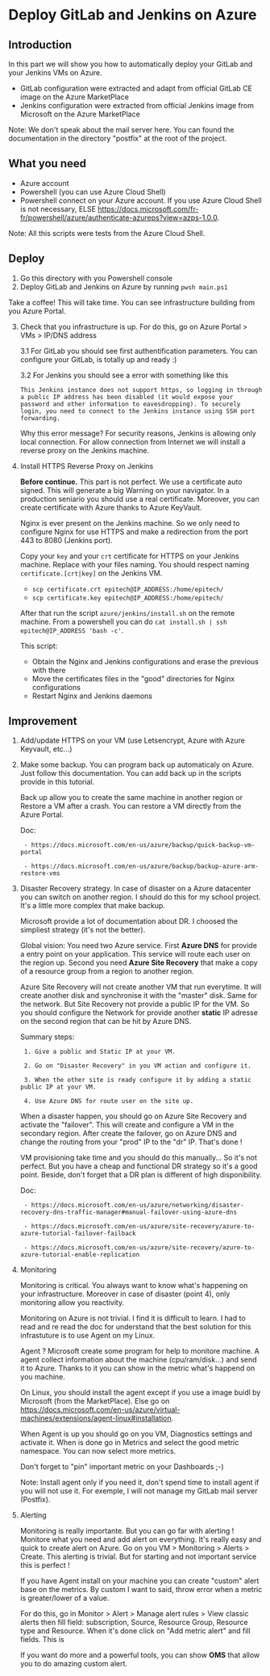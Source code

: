 # Deploy GitLab and Jenkins on Azure

## Introduction

In this part we will show you how to automatically deploy your GitLab and your Jenkins VMs on Azure.
- GitLab configuration were extracted and adapt from official GitLab CE image on the Azure MarketPlace
- Jenkins configuration were extracted from official Jenkins image from Microsoft on the Azure MarketPlace

Note: We don't speak about the mail server here. You can found the documentation in the directory "postfix" at the root of the project.

## What you need

- Azure account
- Powershell (you can use Azure Cloud Shell)
- Powershell connect on your Azure account. If you use Azure Cloud Shell is not necessary, ELSE https://docs.microsoft.com/fr-fr/powershell/azure/authenticate-azureps?view=azps-1.0.0.

Note: All this scripts were tests from the Azure Cloud Shell.

## Deploy

1. Go this directory with you Powershell console
2. Deploy GitLab and Jenkins on Azure by running `pwsh main.ps1`

Take a coffee! This will take time. You can see infrastructure building from you Azure Portal.

3. Check that you infrastructure is up. For do this, go on Azure Portal > VMs > IP/DNS address

    3.1 For GitLab you should see first authentification parameters. You can configure your GitLab, is totally up and ready :)
  
    3.2 For Jenkins you should see a error with something like this 
  
      `This Jenkins instance does not support https, so logging in through a public IP address has been disabled (it would expose your password and other information to eavesdropping). To securely login, you need to connect to the Jenkins instance using SSH port forwarding.`
  
    Why this error message? For security reasons, Jenkins is allowing only local connection. For allow connection from Internet we will install a reverse proxy on the Jenkins machine.
  

4. Install HTTPS Reverse Proxy on Jenkins

    **Before continue.** This part is not perfect. We use a certificate auto signed. This will generate a big Warning on your navigator. In a production seniario you should use a real certificate. Moreover, you can create certificate with Azure thanks to Azure KeyVault.
    
    Nginx is ever present on the Jenkins machine. So we only need to configure Nginx for use HTTPS and make a redirection from the port 443 to 8080 (Jenkins port).
    
    Copy your `key` and your `crt` certificate for HTTPS on your Jenkins machine. Replace with your files naming. You should respect naming `certificate.[crt|key]` on the Jenkins VM.

    - `scp certificate.crt epitech@IP_ADDRESS:/home/epitech/`
    - `scp certificate.key epitech@IP_ADDRESS:/home/epitech/`

    After that run the script `azure/jenkins/install.sh` on the remote machine. From a powershell you can do `cat install.sh | ssh epitech@IP_ADDRESS 'bash -c'`.
    
    This script:
      - Obtain the Nginx and Jenkins configurations and erase the previous with there
      - Move the certificates files in the "good" directories for Nginx configurations
      - Restart Nginx and Jenkins daemons

## Improvement

1. Add/update HTTPS on your VM (use Letsencrypt, Azure with Azure Keyvault, etc...)

2. Make some backup. You can program back up automaticaly on Azure. Just follow this documentation. You can add back up in the scripts provide in this tutorial.

    Back up allow you to create the same machine in another region or Restore a VM after a crash. You can restore a VM directly from the Azure Portal.

    Doc:

        - https://docs.microsoft.com/en-us/azure/backup/quick-backup-vm-portal

        - https://docs.microsoft.com/en-us/azure/backup/backup-azure-arm-restore-vms

3. Disaster Recovery strategy. In case of disaster on a Azure datacenter you can switch on another region. I should do this for my school project. It's a little more complex that make backup.

    Microsoft provide a lot of documentation about DR. I choosed the simpliest strategy (it's not the better).

    Global vision: You need two Azure service. First **Azure DNS** for provide a entry point on your application. This service will route each user on the region up. Second you need **Azure Site Recovery** that make a copy of a resource group from a region to another region.

    Azure Site Recovery will not create another VM that run everytime. It will create another disk and synchronise it with the "master" disk. Same for the network. But Site Recovery not provide a public IP for the VM. So you should configure the Network for provide another **static** IP adresse on the second region that can be hit by Azure DNS.

    Summary steps:

        1. Give a public and Static IP at your VM.

        2. Go on "Disaster Recovery" in you VM action and configure it.

        3. When the other site is ready configure it by adding a static public IP at your VM.

        4. Use Azure DNS for route user on the site up.

    When a disaster happen, you should go on Azure Site Recovery and activate the "failover". This will create and configure a VM in the secondary region. After create the failover, go on Azure DNS and change the routing from your "prod" IP to the "dr" IP. That's done !
    
    VM provisioning take time and you should do this manually... So it's not perfect. But you have a cheap and functional DR strategy so it's a good point. Beside, don't forget that a DR plan is different of high disponibility.

    Doc:

        - https://docs.microsoft.com/en-us/azure/networking/disaster-recovery-dns-traffic-manager#manual-failover-using-azure-dns

        - https://docs.microsoft.com/en-us/azure/site-recovery/azure-to-azure-tutorial-failover-failback

        - https://docs.microsoft.com/en-us/azure/site-recovery/azure-to-azure-tutorial-enable-replication


5. Monitoring

    Monitoring is critical. You always want to know what's happening on your infrastructure. Moreover in case of disaster (point 4), only monitoring allow you reactivity.

    Monitoring on Azure is not trivial. I find it is difficult to learn. I had to read and re read the doc for understand that the best solution for this infrastuture is to use Agent on my Linux.

    Agent ? Microsoft create some program for help to monitore machine. A agent collect information about the machine (cpu/ram/disk...) and send it to Azure. Thanks to it you can show in the metric what's happend on you machine.

    On Linux, you should install the agent except if you use a image buidl by Microsoft (from the MarketPlace). Else go on https://docs.microsoft.com/en-us/azure/virtual-machines/extensions/agent-linux#installation.
    
    When Agent is up you should go on you VM, Diagnostics settings and activate it. When is done go in Metrics and select the good metric namespace. You can now select more metrics.
    
    Don't forget to "pin" important metric on your Dashboards ;-)

    Note: Install agent only if you need it, don't spend time to install agent if you will not use it. For exemple, I will not manage my GitLab mail server (Postfix).


6. Alerting

    Monitoring is really importante. But you can go far with alerting ! Monitore what you need and add alert on everything. It's really easy and quick to create alert on Azure. Go on you VM > Monitoring > Alerts > Create. This alerting is trivial. But for starting and not important service this is perfect !
    
    If you have Agent install on your machine you can create "custom" alert base on the metrics. By custom I want to said, throw error when a metric is greater/lower of a value.
    
    For do this, go in Monitor > Alert > Manage alert rules > View classic alerts then fill field: subscription, Source, Resource Group, Resource type and Resource. When it's done click on "Add metric alert" and fill fields. This is 

    If you want do more and a powerful tools, you can show **OMS** that allow you to do amazing custom alert.
